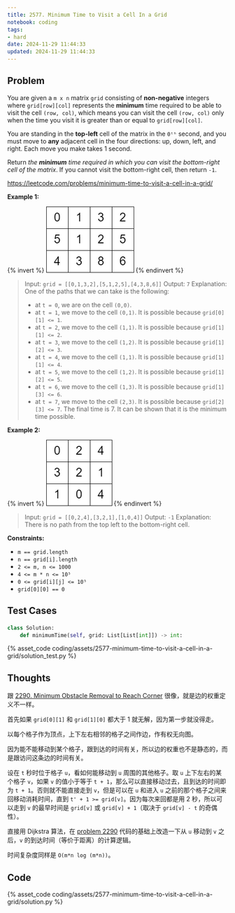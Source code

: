 ```yaml
---
title: 2577. Minimum Time to Visit a Cell In a Grid
notebook: coding
tags:
- hard
date: 2024-11-29 11:44:33
updated: 2024-11-29 11:44:33
---
```

## Problem

You are given a `m x n` matrix `grid` consisting of **non-negative** integers where `grid[row][col]` represents the **minimum** time required to be able to visit the cell `(row, col)`, which means you can visit the cell `(row, col)` only when the time you visit it is greater than or equal to `grid[row][col]`.

You are standing in the **top-left** cell of the matrix in the `0ᵗʰ` second, and you must move to **any** adjacent cell in the four directions: up, down, left, and right. Each move you make takes 1 second.

Return _the **minimum** time required in which you can visit the bottom-right cell of the matrix_. If you cannot visit the bottom-right cell, then return `-1`.

<https://leetcode.com/problems/minimum-time-to-visit-a-cell-in-a-grid/>

**Example 1:**

{% invert %}
![case1](assets/2577-minimum-time-to-visit-a-cell-in-a-grid/case1.png)
{% endinvert %}

> Input: `grid = [[0,1,3,2],[5,1,2,5],[4,3,8,6]]`
> Output: `7`
> Explanation: One of the paths that we can take is the following:
>
> - at `t = 0`, we are on the cell `(0,0)`.
> - at `t = 1`, we move to the cell `(0,1)`. It is possible because `grid[0][1] <= 1`.
> - at `t = 2`, we move to the cell `(1,1)`. It is possible because `grid[1][1] <= 2`.
> - at `t = 3`, we move to the cell `(1,2)`. It is possible because `grid[1][2] <= 3`.
> - at `t = 4`, we move to the cell `(1,1)`. It is possible because `grid[1][1] <= 4`.
> - at `t = 5`, we move to the cell `(1,2)`. It is possible because `grid[1][2] <= 5`.
> - at `t = 6`, we move to the cell `(1,3)`. It is possible because `grid[1][3] <= 6`.
> - at `t = 7`, we move to the cell `(2,3)`. It is possible because `grid[2][3] <= 7`.
> The final time is 7. It can be shown that it is the minimum time possible.

**Example 2:**

{% invert %}
![case2](assets/2577-minimum-time-to-visit-a-cell-in-a-grid/case2.png)
{% endinvert %}

> Input: `grid = [[0,2,4],[3,2,1],[1,0,4]]`
> Output: `-1`
> Explanation: There is no path from the top left to the bottom-right cell.

**Constraints:**

- `m == grid.length`
- `n == grid[i].length`
- `2 <= m, n <= 1000`
- `4 <= m * n <= 10⁵`
- `0 <= grid[i][j] <= 10⁵`
- `grid[0][0] == 0`

## Test Cases

``` python
class Solution:
    def minimumTime(self, grid: List[List[int]]) -> int:
```

{% asset_code coding/assets/2577-minimum-time-to-visit-a-cell-in-a-grid/solution_test.py %}

## Thoughts

跟 [2290. Minimum Obstacle Removal to Reach Corner](2290-minimum-obstacle-removal-to-reach-corner) 很像，就是边的权重定义不一样。

首先如果 `grid[0][1]` 和 `grid[1][0]` 都大于 1 就无解，因为第一步就没得走。

以每个格子作为顶点，上下左右相邻的格子之间作边，作有权无向图。

因为能不能移动到某个格子，跟到达的时间有关，所以边的权重也不是静态的，而是跟访问这条边的时间有关。

设在 `t` 秒时位于格子 `u`，看如何能移动到 `u` 周围的其他格子。取 `u` 上下左右的某个格子 `v`，如果 `v` 的值小于等于 `t + 1`，那么可以直接移动过去，且到达的时间即为 `t + 1`。否则就不能直接走到 `v`，但是可以在 `u` 和进入 `u` 之前的那个格子之间来回移动消耗时间，直到 `t' + 1 >= grid[v]`。因为每次来回都是用 2 秒，所以可以走到 `v` 的最早时间是 `grid[v]` 或 `grid[v] + 1`（取决于 `grid[v] - t` 的奇偶性）。

直接用 Dijkstra 算法，在 [problem 2290](2290-minimum-obstacle-removal-to-reach-corner) 代码的基础上改造一下从 `u` 移动到 `v` 之后，`v` 的到达时间（等价于距离）的计算逻辑。

时间复杂度同样是 `O(m*n log (m*n))`。

## Code

{% asset_code coding/assets/2577-minimum-time-to-visit-a-cell-in-a-grid/solution.py %}
